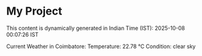 # My Project

This content is dynamically generated in Indian Time (IST): 2025-10-08 00:07:26 IST


Current Weather in Coimbatore:
Temperature: 22.78 °C
Condition: clear sky
